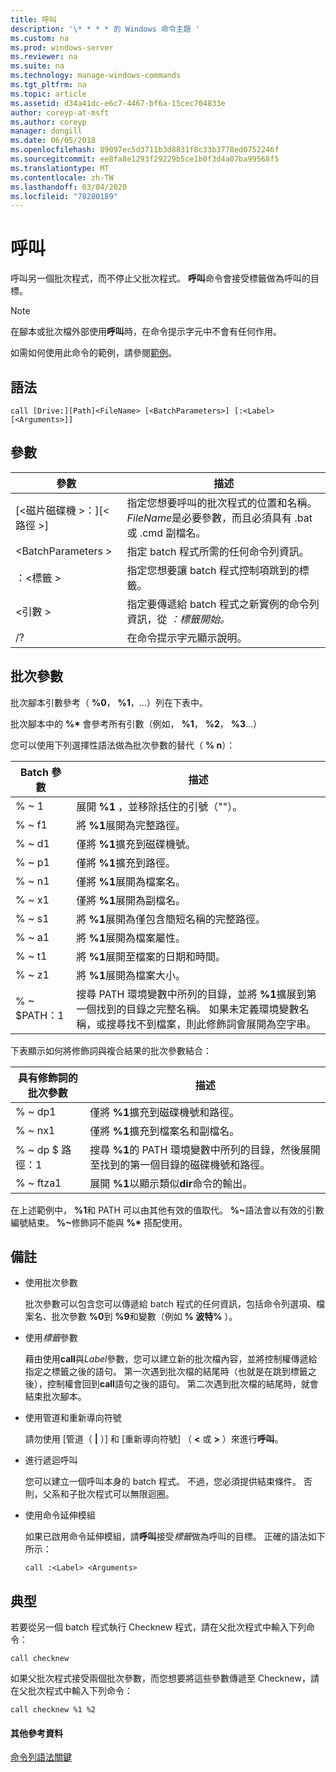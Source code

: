 ```yaml
---
title: 呼叫
description: '\* * * * 的 Windows 命令主題 '
ms.custom: na
ms.prod: windows-server
ms.reviewer: na
ms.suite: na
ms.technology: manage-windows-commands
ms.tgt_pltfrm: na
ms.topic: article
ms.assetid: d34a41dc-e6c7-4467-bf6a-15cec704833e
author: coreyp-at-msft
ms.author: coreyp
manager: dongill
ms.date: 06/05/2018
ms.openlocfilehash: 89097ec5d3711b3d8831f8c33b3778ed0752246f
ms.sourcegitcommit: ee8fa8e1293f29229b5ce1b0f3d4a07ba99568f5
ms.translationtype: MT
ms.contentlocale: zh-TW
ms.lasthandoff: 03/04/2020
ms.locfileid: "78280189"
---
```

# <a name="call"></a>呼叫



呼叫另一個批次程式，而不停止父批次程式。 **呼叫**命令會接受標籤做為呼叫的目標。

> [!NOTE]
> 在腳本或批次檔外部使用**呼叫**時，在命令提示字元中不會有任何作用。

如需如何使用此命令的範例，請參閱[範例](#BKMK_examples)。

## <a name="syntax"></a>語法

```
call [Drive:][Path]<FileName> [<BatchParameters>] [:<Label> [<Arguments>]]
```

## <a name="parameters"></a>參數

|           參數           |                                                                         描述                                                                          |
|-------------------------------|--------------------------------------------------------------------------------------------------------------------------------------------------------------|
| [\<磁片磁碟機 >：][\<路徑 >]<FileName> | 指定您想要呼叫的批次程式的位置和名稱。 *FileName*是必要參數，而且必須具有 .bat 或 .cmd 副檔名。 |
|      \<BatchParameters >       |                                            指定 batch 程式所需的任何命令列資訊。                                             |
|           ：\<標籤 >           |                                            指定您想要讓 batch 程式控制項跳到的標籤。                                             |
|         \<引數 >          |                     指定要傳遞給 batch 程式之新實例的命令列資訊，從 *：標籤開始。*                     |
|              /?               |                                                             在命令提示字元顯示說明。                                                             |

## <a name="batch-parameters"></a>批次參數

批次腳本引數參考（ **%0**， **%1**，...）列在下表中。

批次腳本中的 **%\*** 會參考所有引數（例如， **%1**， **%2**， **%3**...）

您可以使用下列選擇性語法做為批次參數的替代（ **% n**）：

|Batch 參數|描述|
|---------------|-----------|
|% ~ 1|展開 **%1** ，並移除括住的引號（""）。|
|% ~ f1|將 **%1**展開為完整路徑。|
|% ~ d1|僅將 **%1**擴充到磁碟機號。|
|% ~ p1|僅將 **%1**擴充到路徑。|
|% ~ n1|僅將 **%1**展開為檔案名。|
|% ~ x1|僅將 **%1**展開為副檔名。|
|% ~ s1|將 **%1**展開為僅包含簡短名稱的完整路徑。|
|% ~ a1|將 **%1**展開為檔案屬性。|
|% ~ t1|將 **%1**展開至檔案的日期和時間。|
|% ~ z1|將 **%1**展開為檔案大小。|
|% ~ $PATH：1|搜尋 PATH 環境變數中所列的目錄，並將 **%1**擴展到第一個找到的目錄之完整名稱。 如果未定義環境變數名稱，或搜尋找不到檔案，則此修飾詞會展開為空字串。|

下表顯示如何將修飾詞與複合結果的批次參數結合：

|具有修飾詞的批次參數|描述|
|-----------------------------|-----------|
|% ~ dp1|僅將 **%1**擴充到磁碟機號和路徑。|
|% ~ nx1|僅將 **%1**擴充到檔案名和副檔名。|
|% ~ dp $ 路徑：1|搜尋 **%1**的 PATH 環境變數中所列的目錄，然後展開至找到的第一個目錄的磁碟機號和路徑。|
|% ~ ftza1|展開 **%1**以顯示類似**dir**命令的輸出。|

在上述範例中， **%1**和 PATH 可以由其他有效的值取代。 <strong>%~</strong>語法會以有效的引數編號結束。 <strong>%~</strong>修飾詞不能與 **%\*** 搭配使用。

## <a name="remarks"></a>備註

-   使用批次參數

    批次參數可以包含您可以傳遞給 batch 程式的任何資訊，包括命令列選項、檔案名、批次參數 **%0**到 **%9**和變數（例如 **% 波特%** ）。
-   使用*標籤*參數

    藉由使用**call**與*Label*參數，您可以建立新的批次檔內容，並將控制權傳遞給指定之標籤之後的語句。 第一次遇到批次檔的結尾時（也就是在跳到標籤之後），控制權會回到**call**語句之後的語句。 第二次遇到批次檔的結尾時，就會結束批次腳本。
-   使用管道和重新導向符號

    請勿使用 [管道（ **|** ）] 和 [重新導向符號] （ **<** 或 **>** ）來進行**呼叫**。
-   進行遞迴呼叫

    您可以建立一個呼叫本身的 batch 程式。 不過，您必須提供結束條件。 否則，父系和子批次程式可以無限迴圈。
-   使用命令延伸模組

    如果已啟用命令延伸模組，請**呼叫**接受*標籤*做為呼叫的目標。 正確的語法如下所示：

    `call :<Label> <Arguments>`

## <a name="BKMK_examples"></a>典型

若要從另一個 batch 程式執行 Checknew 程式，請在父批次程式中輸入下列命令：
```
call checknew
```
如果父批次程式接受兩個批次參數，而您想要將這些參數傳遞至 Checknew，請在父批次程式中輸入下列命令：
```
call checknew %1 %2
```

#### <a name="additional-references"></a>其他參考資料

[命令列語法關鍵](command-line-syntax-key.md)
